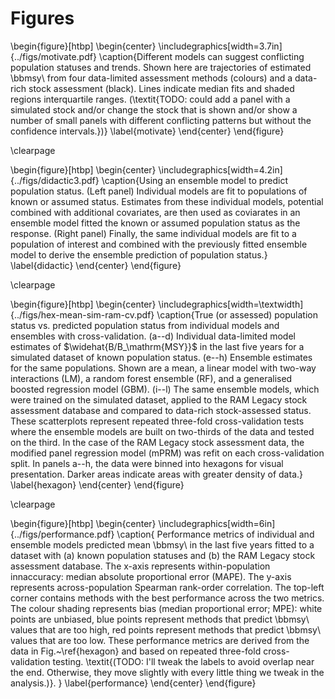 # Figures

\begin{figure}[htbp]
\begin{center}
\includegraphics[width=3.7in]{../figs/motivate.pdf}
\caption{Different models can suggest conflicting population statuses and trends. Shown here are trajectories of estimated \bbmsy\\ from four data-limited assessment methods (colours) and a data-rich stock assessment (black). Lines indicate median fits and shaded regions interquartile ranges. (\textit{TODO: could add a panel with a simulated stock and/or change the stock that is shown and/or show a number of small panels with different conflicting patterns but without the confidence intervals.})}
\label{motivate}
\end{center}
\end{figure}

\clearpage

\begin{figure}[htbp]
\begin{center}
\includegraphics[width=4.2in]{../figs/didactic3.pdf}
\caption{Using an ensemble model to predict population status.
(Left panel) Individual models are fit to populations of known or assumed status. Estimates from these individual models, potential combined with additional covariates, are then used as coviarates in an ensemble model fitted the known or assumed population status as the response. (Right panel) Finally, the same individual models are fit to a population of interest and combined with the previously fitted ensemble model to derive the ensemble prediction of population status.}
\label{didactic}
\end{center}
\end{figure}

\clearpage

\begin{figure}[htbp]
\begin{center}
\includegraphics[width=\textwidth]{../figs/hex-mean-sim-ram-cv.pdf}
\caption{True (or assessed) population status vs. predicted population status from individual models and ensembles with cross-validation.
(a--d) Individual data-limited model estimates of $\widehat{B/B_\mathrm{MSY}}$ in the last five years for a simulated dataset of known population status.
(e--h) Ensemble estimates for the same populations. Shown are a mean, a linear model with two-way interactions (LM), a random forest ensemble (RF), and a generalised boosted regression model (GBM).
(i--l) The same ensemble models, which were trained on the simulated dataset, applied to the RAM Legacy stock assessment database and compared to data-rich stock-assessed status.
These scatterplots represent repeated three-fold cross-validation tests where the ensemble models are built on two-thirds of the data and tested on the third.
In the case of the RAM Legacy stock assessment data, the modified panel regression model (mPRM) was refit on each cross-validation split.
In panels a--h, the data were binned into hexagons for visual presentation. Darker areas indicate areas with greater density of data.}
\label{hexagon}
\end{center}
\end{figure}

\clearpage

\begin{figure}[htbp]
\begin{center}
\includegraphics[width=6in]{../figs/performance.pdf}
\caption{
Performance metrics of individual and ensemble models predicted mean \bbmsy\\ in the last five years fitted to a dataset with (a) known population statuses and (b) the RAM Legacy stock assessment database. 
The x-axis represents within-population innaccuracy: median absolute proportional error (MAPE). 
The y-axis represents across-population Spearman rank-order correlation. 
The top-left corner contains methods with the best performance across the two metrics. 
The colour shading represents bias (median proportional error; MPE): white points are unbiased, blue points represent methods that predict \bbmsy\\ values that are too high, red points represent methods that predict \bbmsy\\ values that are too low. 
These performance metrics are derived from the data in Fig.~\ref{hexagon} and based on repeated three-fold cross-validation testing. \textit{(TODO: I'll tweak the labels to avoid overlap near the end. Otherwise, they move slightly with every little thing we tweak in the analysis.)}.
}
\label{performance}
\end{center}
\end{figure}
